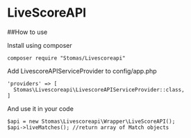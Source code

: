 # LiveScoreAPI
##How to use

Install using composer
``` 
composer require "Stomas/Livescoreapi"
```

Add LivescoreAPIServiceProvider to config/app.php
```
'providers' => [
  Stomas\Livescoreapi\LivescoreAPIServiceProvider::class,
]
```

And use it in your code
```
$api = new Stomas\Livescoreapi\Wrapper\LiveScoreAPI();
$api->liveMatches(); //return array of Match objects
```

